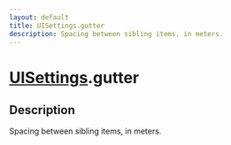 ```yaml
---
layout: default
title: UISettings.gutter
description: Spacing between sibling items, in meters.
---
```

# [UISettings]({{site.url}}/Pages/Reference/UISettings.html).gutter

## Description
Spacing between sibling items, in meters.

